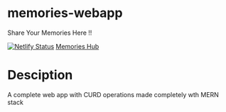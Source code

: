 # memories-webapp
Share Your Memories Here !!

[![Netlify Status](https://api.netlify.com/api/v1/badges/5dc18a82-8811-466d-b122-a6af92f14ffd/deploy-status)](https://app.netlify.com/sites/memories-hub/deploys)
<a target="_blank" href="https://memories-hub.netlify.app/">  Memories Hub</a>

# Desciption
A complete web app with CURD operations made completely wth MERN stack

